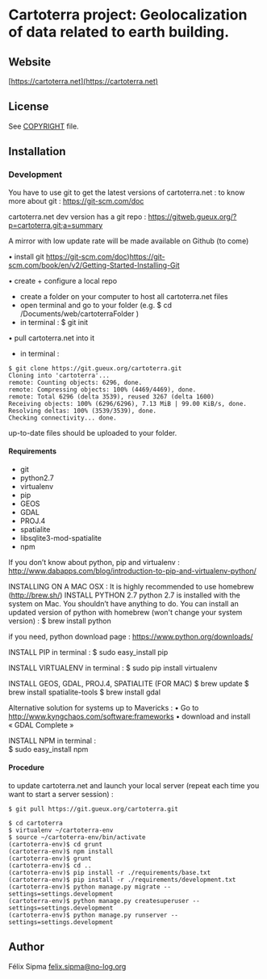 # Cartoterra project: Geolocalization of data related to earth building.

## Website

[https://cartoterra.net](https://cartoterra.net)

## License

See [COPYRIGHT](COPYRIGHT) file.

## Installation

### Development
You have to use git to get the latest versions of cartoterra.net : to know more about git : 
https://git-scm.com/doc
 
cartoterra.net dev version has a git repo : 
https://gitweb.gueux.org/?p=cartoterra.git;a=summary

A mirror with low update rate will be made available on Github (to come)

• install git
https://git-scm.com/doc)https://git-scm.com/book/en/v2/Getting-Started-Installing-Git

• create + configure a local repo
- create a folder on your computer to host all cartoterra.net files
- open terminal and go to your folder (e.g. $ cd /Documents/web/cartoterraFolder )
- in terminal : 
$ git init 

• pull cartoterra.net into it
- in terminal : 
```shell
$ git clone https://git.gueux.org/cartoterra.git 
Cloning into 'cartoterra'...
remote: Counting objects: 6296, done.
remote: Compressing objects: 100% (4469/4469), done.
remote: Total 6296 (delta 3539), reused 3267 (delta 1600)
Receiving objects: 100% (6296/6296), 7.13 MiB | 99.00 KiB/s, done.
Resolving deltas: 100% (3539/3539), done.
Checking connectivity... done.
```

up-to-date files should be uploaded to your folder.  


#### Requirements

- git
- python2.7
- virtualenv
- pip
- GEOS
- GDAL
- PROJ.4
- spatialite
- libsqlite3-mod-spatialite
- npm

If you don’t know about python, pip and virtualenv : 
http://www.dabapps.com/blog/introduction-to-pip-and-virtualenv-python/

INSTALLING ON A MAC OSX : 
It is highly recommended to use homebrew (http://brew.sh/)
INSTALL PYTHON 2.7
python 2.7 is installed with the system on Mac. You shouldn’t have anything to do. 
You can install an updated version of python with homebrew (won't change your system version) : 
$ brew install python

if you need, python download page : 
https://www.python.org/downloads/

INSTALL PIP
in terminal : 
$ sudo easy_install pip 

INSTALL VIRTUALENV
in terminal : 
$ sudo pip install virtualenv 

INSTALL GEOS, GDAL, PROJ.4, SPATIALITE (FOR MAC)
$ brew update 
$ brew install spatialite-tools 
$ brew install gdal

Alternative solution for systems up to Mavericks : 
• Go to http://www.kyngchaos.com/software:frameworks
• download and install « GDAL Complete »

INSTALL NPM
in terminal :  
$ sudo easy_install npm

#### Procedure

to update cartoterra.net and launch your local server (repeat each time you want to start a server session) : 
```shell
$ git pull https://git.gueux.org/cartoterra.git

$ cd cartoterra
$ virtualenv ~/cartoterra-env
$ source ~/cartoterra-env/bin/activate
(cartoterra-env)$ cd grunt
(cartoterra-env)$ npm install
(cartoterra-env)$ grunt
(cartoterra-env)$ cd ..
(cartoterra-env)$ pip install -r ./requirements/base.txt
(cartoterra-env)$ pip install -r ./requirements/development.txt
(cartoterra-env)$ python manage.py migrate --settings=settings.development
(cartoterra-env)$ python manage.py createsuperuser --settings=settings.development
(cartoterra-env)$ python manage.py runserver --settings=settings.development
```
## Author

Félix Sipma [felix.sipma@no-log.org](mailto:felix.sipma@no-log.org)
